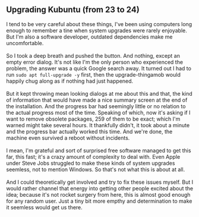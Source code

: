 ## Upgrading Kubuntu (from 23 to 24)

I tend to be very careful about these things, I've been using computers long enough to remember a tine when system upgrades were rarely enjoyable.
But I'm also a software developer, outdated dependencies make me uncomfortable.<br/>
<br/>
So I took a deep breath and pushed the button. And nothing, except an empty error dialog. It's not like I'm the only person who experienced the problem, the answer was a quick Google search away. It turned out I had to run ```sudo apt full-upgrade -y``` first, then the upgrade-thingamob would happily chug along as if nothing had just happened.<br/>
<br/>
But it kept throwing mean looking dialogs at me about this and that, the kind of information that would have made a nice summary screen at the end of the installation. And the progress bar had seemingly little or no relation to the actual progress most of the time. Speaking of which, now it's asking if I want to remove obsolete packages, 259 of them to be exact; which I'm warned might take several hours. It thankfully didn't, it took about a minute and the progress bar actually worked this time. And we're done, the machine even survived a reboot without incidents.<br/>
<br/>
I mean, I'm grateful and sort of surprised free software managed to get this far, this fast; it's a crazy amount of complexity to deal with. Even Apple under Steve Jobs struggled to make these kinds of system upgrades seemless, not to mention Windows. So that's not what this is about at all.<br/>
<br/>
And I could theoretically get involved and try to fix these issues myself. But I would rather channel that energy into getting other people excited about the idea; because it's not rocket surgery from here, this is almost good enough for any random user. Just a tiny bit more empthy and determination to make it seemless would get us there.<br/>
<br/>